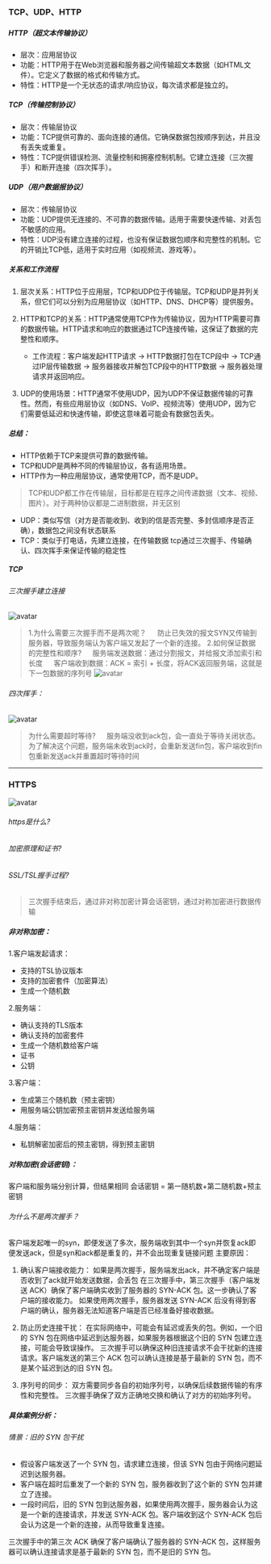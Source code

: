 
### TCP、UDP、HTTP

##### HTTP（超文本传输协议）
+ 层次：应用层协议
+ 功能：HTTP用于在Web浏览器和服务器之间传输超文本数据（如HTML文件）。它定义了数据的格式和传输方式。
+ 特性：HTTP是一个无状态的请求/响应协议，每次请求都是独立的。

##### TCP（传输控制协议）
+ 层次：传输层协议
+ 功能：TCP提供可靠的、面向连接的通信。它确保数据包按顺序到达，并且没有丢失或重复。
+ 特性：TCP提供错误检测、流量控制和拥塞控制机制。它建立连接（三次握手）和断开连接（四次挥手）。

##### UDP（用户数据报协议）
+ 层次：传输层协议
+ 功能：UDP提供无连接的、不可靠的数据传输。适用于需要快速传输、对丢包不敏感的应用。
+ 特性：UDP没有建立连接的过程，也没有保证数据包顺序和完整性的机制。它的开销比TCP低，适用于实时应用（如视频流、游戏等）。
#####  关系和工作流程
1. 层次关系：HTTP位于应用层，TCP和UDP位于传输层。TCP和UDP是并列关系，但它们可以分别为应用层协议（如HTTP、DNS、DHCP等）提供服务。

2. HTTP和TCP的关系：HTTP通常使用TCP作为传输协议，因为HTTP需要可靠的数据传输。HTTP请求和响应的数据通过TCP连接传输，这保证了数据的完整性和顺序。
    + 工作流程：客户端发起HTTP请求 -> HTTP数据打包在TCP段中 -> TCP通过IP层传输数据 -> 服务器接收并解包TCP段中的HTTP数据 -> 服务器处理请求并返回响应。
3. UDP的使用场景：HTTP通常不使用UDP，因为UDP不保证数据传输的可靠性。然而，有些应用层协议（如DNS、VoIP、视频流等）使用UDP，因为它们需要低延迟和快速传输，即使这意味着可能会有数据包丢失。

##### 总结：

+ HTTP依赖于TCP来提供可靠的数据传输。
+ TCP和UDP是两种不同的传输层协议，各有适用场景。
+ HTTP作为一种应用层协议，通常使用TCP，而不是UDP。
>TCP和UDP都工作在传输层，目标都是在程序之间传递数据（文本、视频、图片）。对于两种协议都是二进制数据，并无区别

+ UDP：类似写信（对方是否能收到、收到的信是否完整、多封信顺序是否正确），数据包之间没有状态联系
+ TCP：类似于打电话，先建立连接，在传输数据
tcp通过三次握手、传输确认、四次挥手来保证传输的稳定性


##### TCP
###### 三次握手建立连接
![avatar](./threeHand.png)

>1.为什么需要三次握手而不是两次呢？
&emsp; 防止已失效的报文SYN又传输到服务器，导致服务端认为客户端又发起了一个新的连接。
2.如何保证数据的完整性和顺序?
&emsp; 服务端发送数据：通过分割报文，并给报文添加索引和长度
&emsp; 客户端收到数据：ACK = 索引 + 长度，将ACK返回服务端，这就是下一包数据的序列号
![avatar](./ACK.png)


###### 四次挥手：
![avatar](./fourHand.png)

>为什么需要超时等待?
&emsp; 服务端没收到ack包，会一直处于等待关闭状态。为了解决这个问题，服务端未收到ack时，会重新发送fin包，客户端收到fin包重新发送ack并重置超时等待时间

---

### HTTPS
![avatar](./https.png)

###### https是什么?
###### 加密原理和证书?
###### SSL/TSL握手过程?

<!-- 首先还是http一样的三次握手，建立tcp连接：
三次握手成功以后，
客户端想服务器发起一个请求，告诉服务端支持的TLS版本和支持的加密套件（也就是不同的加密算法），并生成一个随机数给服务端

服务器响应：在响应报文中告诉客户端自身支持的TLS版本和加密套件，并且也生成一个随机数给客户端

服务器再发一个响应把自己的证书给客户端，以便于客户端在整数的信任列表确认当前服务器是否可信，
把公钥发送给客户端
发请求告诉客户端我的响应结束了


客户端生成第三个随机数（预主密钥），用服务端的公钥加密预主密钥并发送给服务端

客户端：tsl协商结束

服务端：tsl协商结束 -->

> 三次握手结束后，通过非对称加密计算会话密钥，通过对称加密进行数据传输
##### 非对称加密：
1.客户端发起请求：
  + 支持的TSL协议版本
  + 支持的加密套件（加密算法）
  + 生成一个随机数

2.服务端：
 + 确认支持的TLS版本
 + 确认支持的加密套件
 + 生成一个随机数给客户端
 + 证书
 + 公钥

3.客户端：
 + 生成第三个随机数（预主密钥）
 + 用服务端公钥加密预主密钥并发送给服务端

4.服务端：
 + 私钥解密加密后的预主密钥，得到预主密钥
##### 对称加密(会话密钥)：
客户端和服务端分别计算，但结果相同
会话密钥 = 第一随机数+第二随机数+预主密钥


###### 为什么不是两次握手？
客户端发起唯一的syn，即便发送了多次，服务端收到其中一个syn并恢复ack即便发送ack，但是syn和ack都是重复的，并不会出现重复链接问题
主要原因：
1. 确认客户端接收能力：
如果是两次握手，服务端发出ack，并不确定客户端是否收到了ack就开始发送数据，会丢包
在三次握手中，第三次握手（客户端发送 ACK）确保了客户端确实收到了服务器的 SYN-ACK 包。这一步确认了客户端的接收能力。
如果使用两次握手，服务器发送 SYN-ACK 后没有得到客户端的确认，服务器无法知道客户端是否已经准备好接收数据。

2. 防止历史连接干扰：
在实际网络中，可能会有延迟或丢失的包。例如，一个旧的 SYN 包在网络中延迟到达服务器，如果服务器根据这个旧的 SYN 包建立连接，可能会导致误操作。
三次握手可以确保这种旧连接请求不会干扰新的连接请求。客户端发送的第三个 ACK 包可以确认连接是基于最新的 SYN 包，而不是某个延迟到达的旧 SYN 包。

3. 序列号的同步：
双方需要同步各自的初始序列号，以确保后续数据传输的有序性和完整性。
三次握手确保了双方正确地交换和确认了对方的初始序列号。

##### 具体案例分析：
###### 情景：旧的 SYN 包干扰
+ 假设客户端发送了一个 SYN 包，请求建立连接，但该 SYN 包由于网络问题延迟到达服务器。
+ 客户端在超时后重发了一个新的 SYN 包，服务器收到了这个新的 SYN 包并建立了连接。
+ 一段时间后，旧的 SYN 包到达服务器，如果使用两次握手，服务器会认为这是一个新的连接请求，并发送 SYN-ACK 包。客户端收到这个 SYN-ACK 包后会认为这是一个新的连接，从而导致重复连接。

三次握手中的第三次 ACK 确保了客户端确认了服务器的 SYN-ACK 包，这样服务器可以确认连接请求是基于最新的 SYN 包，而不是旧的 SYN 包。

